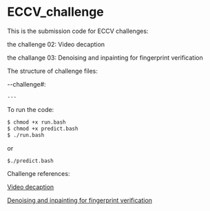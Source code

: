 # ECCV_challenge
This is the submission code for ECCV challenges:

the challenge 02: Video decaption

the challange 03: Denoising and inpainting for fingerprint verification

The structure of challenge files:

--challenge#:

    ---
To run the code:
```sh
$ chmod +x run.bash
$ chmod +x predict.bash
$ ./run.bash
```
or
```sh
$./predict.bash
```

Challenge references:

[Video decaption](https://competitions.codalab.org/competitions/18421)

[Denoising and inpainting for fingerprint verification](https://competitions.codalab.org/competitions/18426)
